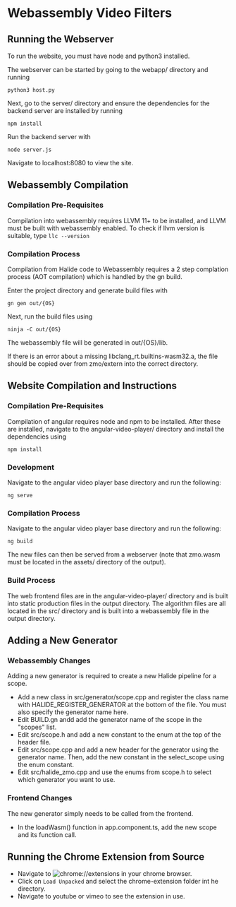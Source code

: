 # Webassembly Video Filters

## Running the Webserver
To run the website, you must have node and python3 installed. 

The webserver can be started by going to the webapp/ directory and running
```
python3 host.py
```

Next, go to the server/ directory and ensure the dependencies for the backend server are installed by running
```
npm install
```
Run the backend server with
```
node server.js
```

Navigate to localhost:8080 to view the site.

## Webassembly Compilation
### Compilation Pre-Requisites
Compilation into webassembly requires LLVM 11+ to be installed, and LLVM must be built with webassembly enabled.
To check if llvm version is suitable, type `llc --version`

### Compilation Process
Compilation from Halide code to Webassembly requires a 2 step complation process (AOT compilation) which is handled by the gn build.

Enter the project directory and generate build files with
```
gn gen out/{OS}
```

Next, run the build files using
```
ninja -C out/{OS}
```

The webassembly file will be generated in out/{OS}/lib.

If there is an error about a missing libclang\_rt.builtins-wasm32.a, the file should be copied over from zmo/extern into the correct directory.

## Website Compilation and Instructions
### Compilation Pre-Requisites
Compilation of angular requires node and npm to be installed.
After these are installed, navigate to the angular-video-player/ directory and install the dependencies using
```
npm install
```

### Development
Navigate to the angular video player base directory and run the following:
```
ng serve
```

### Compilation Process
Navigate to the angular video player base directory and run the following:
```
ng build
```
The new files can then be served from a webserver (note that zmo.wasm must be located in the assets/ directory of the output).

### Build Process
The web frontend files are in the angular-video-player/ directory and is built into static production files in the output directory. 
The algorithm files are all located in the src/ directory and is built into a webassembly file in the output directory. 

## Adding a New Generator
### Webassembly Changes
Adding a new generator is required to create a new Halide pipeline for a scope.
* Add a new class in src/generator/scope.cpp and register the class name with HALIDE\_REGISTER\_GENERATOR at the bottom of the file. You must also specify the generator name here.
* Edit BUILD.gn andd add the generator name of the scope in the "scopes" list.
* Edit src/scope.h and add a new constant to the enum at the top of the header file.
* Edit src/scope.cpp and add a new header for the generator using the generator name. Then, add the new constant in the select\_scope using the enum constant.
* Edit src/halide_zmo.cpp and use the enums from scope.h to select which generator you want to use.

### Frontend Changes
The new generator simply needs to be called from the frontend.
* In the loadWasm() function in app.component.ts, add the new scope and its function call.

## Running the Chrome Extension from Source
* Navigate to ![chrome://extensions](chrome://extensions) in your chrome browser. 
* Click on `Load Unpacked` and select the chrome-extension folder int he directory.
* Navigate to youtube or vimeo to see the extension in use.